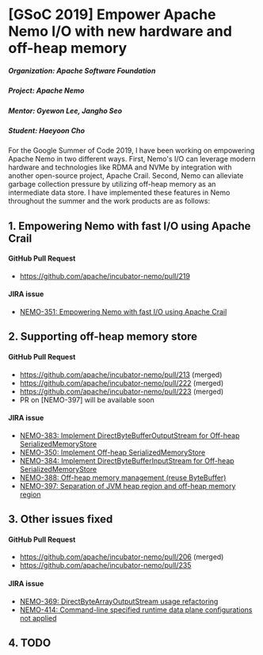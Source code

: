 # [GSoC 2019] Empower Apache Nemo I/O with new hardware and off-heap memory

##### Organization: Apache Software Foundation

##### Project: Apache Nemo

##### Mentor: Gyewon Lee, Jangho Seo

##### Student: Haeyoon Cho



For the Google Summer of Code 2019, I have been working on empowering Apache Nemo in two different ways. First, Nemo's I/O can leverage modern hardware and technologies like RDMA and NVMe by integration with another open-source project, Apache Crail. Second, Nemo can alleviate garbage collection pressure by utilizing off-heap memory as an intermediate data store. I have implemented these features in Nemo throughout the summer and the work products are as follows:



## 1. Empowering Nemo with fast I/O using Apache Crail

#### GitHub Pull Request

* <https://github.com/apache/incubator-nemo/pull/219>

#### JIRA issue

* [NEMO-351: Empowering Nemo with fast I/O using Apache Crail](https://issues.apache.org/jira/projects/NEMO/issues/NEMO-351)



## 2. Supporting off-heap memory store

#### GitHub Pull Request

* <https://github.com/apache/incubator-nemo/pull/213> (merged)
* <https://github.com/apache/incubator-nemo/pull/222> (merged)
* <https://github.com/apache/incubator-nemo/pull/223> (merged)
* PR on [NEMO-397] will be available soon

#### JIRA issue

* [NEMO-383: Implement DirectByteBufferOutputStream for Off-heap SerializedMemoryStore](https://issues.apache.org/jira/projects/NEMO/issues/NEMO-383)
* [NEMO-350: Implement Off-heap SerializedMemoryStore](https://issues.apache.org/jira/projects/NEMO/issues/NEMO-#350)
* [NEMO-384: Implement DirectByteBufferInputStream for Off-heap SerializedMemoryStore](https://issues.apache.org/jira/projects/NEMO/issues/NEMO-#384)
* [NEMO-388: Off-heap memory management (reuse ByteBuffer)](https://issues.apache.org/jira/projects/NEMO/issues/NEMO-388)
* [NEMO-397: Separation of JVM heap region and off-heap memory region](https://issues.apache.org/jira/browse/NEMO-397)



## 3. Other issues fixed

#### GitHub Pull Request

* <https://github.com/apache/incubator-nemo/pull/206> (merged)
* <https://github.com/apache/incubator-nemo/pull/235>

#### JIRA issue

* [NEMO-369: DirectByteArrayOutputStream usage refactoring](https://issues.apache.org/jira/projects/NEMO/issues/NEMO-369)
* [NEMO-414: Command-line specified runtime data plane configurations not applied](https://issues.apache.org/jira/projects/NEMO/issues/NEMO-414)



## 4. TODO



